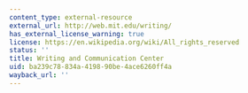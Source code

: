 ```yaml
---
content_type: external-resource
external_url: http://web.mit.edu/writing/
has_external_license_warning: true
license: https://en.wikipedia.org/wiki/All_rights_reserved
status: ''
title: Writing and Communication Center
uid: ba239c78-834a-4198-90be-4ace6260ff4a
wayback_url: ''
---
```

